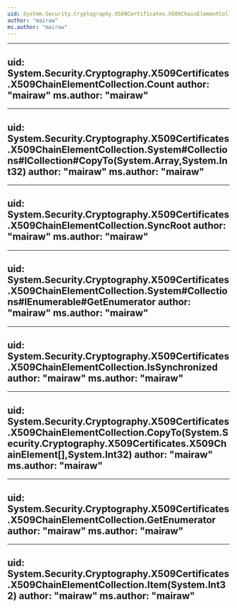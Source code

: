 ```yaml
---
uid: System.Security.Cryptography.X509Certificates.X509ChainElementCollection
author: "mairaw"
ms.author: "mairaw"
---
```


---
uid: System.Security.Cryptography.X509Certificates.X509ChainElementCollection.Count
author: "mairaw"
ms.author: "mairaw"
---

---
uid: System.Security.Cryptography.X509Certificates.X509ChainElementCollection.System#Collections#ICollection#CopyTo(System.Array,System.Int32)
author: "mairaw"
ms.author: "mairaw"
---

---
uid: System.Security.Cryptography.X509Certificates.X509ChainElementCollection.SyncRoot
author: "mairaw"
ms.author: "mairaw"
---

---
uid: System.Security.Cryptography.X509Certificates.X509ChainElementCollection.System#Collections#IEnumerable#GetEnumerator
author: "mairaw"
ms.author: "mairaw"
---

---
uid: System.Security.Cryptography.X509Certificates.X509ChainElementCollection.IsSynchronized
author: "mairaw"
ms.author: "mairaw"
---

---
uid: System.Security.Cryptography.X509Certificates.X509ChainElementCollection.CopyTo(System.Security.Cryptography.X509Certificates.X509ChainElement[],System.Int32)
author: "mairaw"
ms.author: "mairaw"
---

---
uid: System.Security.Cryptography.X509Certificates.X509ChainElementCollection.GetEnumerator
author: "mairaw"
ms.author: "mairaw"
---

---
uid: System.Security.Cryptography.X509Certificates.X509ChainElementCollection.Item(System.Int32)
author: "mairaw"
ms.author: "mairaw"
---
